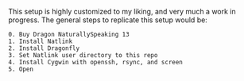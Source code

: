 This setup is highly customized to my liking, and very much a work
in progress. The general steps
to replicate this setup would be:

    0. Buy Dragon NaturallySpeaking 13
    1. Install Natlink
    2. Install Dragonfly
    3. Set Natlink user directory to this repo
    4. Install Cygwin with openssh, rsync, and screen
    5. Open 